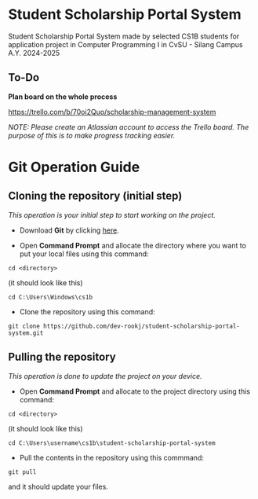 # Student Scholarship Portal System
Student Scholarship Portal System made by selected CS1B students for application project in Computer Programming I in CvSU - Silang Campus A.Y. 2024-2025

## To-Do
**Plan board on the whole process**

https://trello.com/b/70oi2Quo/scholarship-management-system

*NOTE: Please create an Atlassian account to access the Trello board. The purpose of this is to make progress tracking easier.*

# Git Operation Guide<br/>

## Cloning the repository (initial step)
*This operation is your initial step to start working on the project.*<br/>

- Download **Git** by clicking [here](https://git-scm.com/downloads/win).

- Open **Command Prompt** and allocate the directory where you want to put your local files using this command:
```
cd <directory>
```
(it should look like this)
```
cd C:\Users\Windows\cs1b
```
- Clone the repository using this command:
```
git clone https://github.com/dev-rookj/student-scholarship-portal-system.git
```

## Pulling the repository
*This operation is done to update the project on your device.* <br/>
- Open **Command Prompt** and allocate to the project directory using this command:
```
cd <directory>
```
(it should look like this)
```
cd C:\Users\username\cs1b\student-scholarship-portal-system
```
- Pull the contents in the repository using this commmand:
```
git pull
```
and it should update your files.
